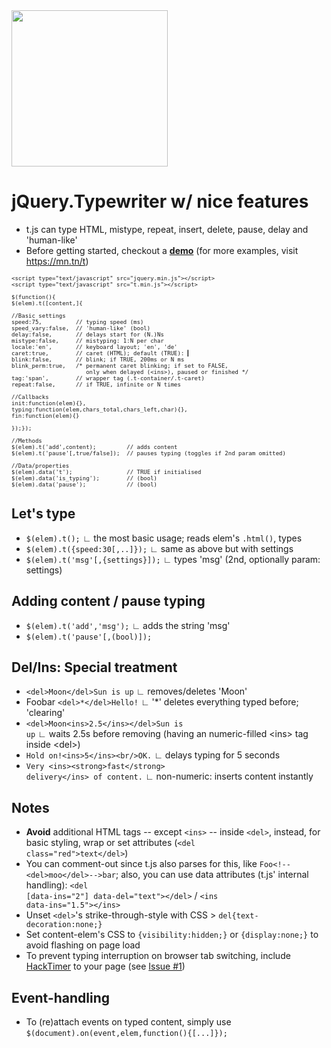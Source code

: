 
<img height="250" width="250" src="https://mn.tn/dev/t.js/t.js.1.png"/>

jQuery.Typewriter w/ nice features
===
* t.js can type HTML, mistype, repeat, insert, delete, pause, delay and 'human-like'
* Before getting started, checkout a <strong><a href="//rawgit.com/mntn-dev/t.js/master/demo.htm">demo</a></strong> (for more examples, visit <a href="https://mn.tn/t">https://mn.tn/t</a>)

<pre style="font-size:x-small">
&lt;script type="text/javascript" src="jquery.min.js"&gt;&lt;/script&gt;
&lt;script type="text/javascript" src="t.min.js"&gt;&lt;/script&gt;

$(function(){
$(elem).t([content,]{

//Basic settings
speed:75,          // typing speed (ms)
speed_vary:false,  // 'human-like' (bool)
delay:false,       // delays start for (N.)Ns
mistype:false,     // mistyping: 1:N per char
locale:'en',       // keyboard layout; 'en', 'de'
caret:true,        // caret (HTML); default (TRUE): ▎
blink:false,       // blink; if TRUE, 200ms or N ms
blink_perm:true,   /* permanent caret blinking; if set to FALSE, 
                      only when delayed (&lt;ins&gt;), paused or finished */
tag:'span',        // wrapper tag (.t-container/.t-caret)
repeat:false,      // if TRUE, infinite or N times

//Callbacks
init:function(elem){}, 
typing:function(elem,chars_total,chars_left,char){},
fin:function(elem){}

});});

//Methods
$(elem).t('add',content);         // adds content
$(elem).t('pause'[,true/false]);  // pauses typing (toggles if 2nd param omitted)

//Data/properties
$(elem).data('t');                // TRUE if initialised
$(elem).data('is_typing');        // (bool)
$(elem).data('pause');            // (bool)
</pre>
Let's type
---
* <code>$(elem).t();</code> ∟ the most basic usage; reads elem's <code>.html()</code>, types
* <code>$(elem).t({speed:30[,..]});</code> ∟ same as above but with settings
* <code>$(elem).t('msg'[,{settings}]);</code> ∟ types 'msg' (2nd, optionally param: settings)

Adding content / pause typing
----
* <code>$(elem).t('add','msg');</code> ∟ adds the string 'msg'
* <code>$(elem).t('pause'[,(bool)]);</code>

Del/Ins: Special treatment
-----
* <code>&lt;del&gt;Moon&lt;/del&gt;Sun is up</code> ∟ removes/deletes 'Moon'
* Foobar <code>&lt;del&gt;&#42;&lt;/del&gt;Hello!</code> ∟ '*' deletes everything typed before; 'clearing'
* <code>&lt;del&gt;Moon&lt;ins&gt;2.5&lt;/ins&gt;&lt;/del&gt;Sun is up</code> ∟  waits 2.5s before removing (having an numeric-filled &lt;ins&gt; tag inside &lt;del&gt;)
* <code>Hold on!&lt;ins&gt;5&lt;/ins&gt;&lt;br/&gt;OK.</code> ∟ delays typing for 5 seconds
* <code>Very &lt;ins&gt;&lt;strong&gt;fast&lt;/strong&gt; delivery&lt;/ins&gt; of content.</code> ∟ non-numeric: inserts content instantly

Notes
----
* <strong>Avoid</strong> additional HTML tags -- except <code>&lt;ins&gt;</code> -- inside <code>&lt;del&gt;</code>, instead, for basic styling, wrap or set attributes (<code>&lt;del class="red"&gt;text&lt;/del&gt;</code>)
* You can comment-out since t.js also parses for this, like <code>Foo&lt;!--&lt;del&gt;moo&lt;/del&gt;--&gt;bar</code>;
also, you can use data attributes (t.js' internal handling): <code>&lt;del [data-ins="2"] data-del="text"&gt;&lt;/del&gt;</code> / <code>&lt;ins data-ins="1.5"&gt;&lt;/ins&gt;</code>
* Unset <code>&lt;del&gt;</code>'s strike-through-style with CSS > <code>del{text-decoration:none;}</code>
* Set content-elem's CSS to <code>{visibility:hidden;}</code> or <code>{display:none;}</code> to avoid flashing on page load
* To prevent typing interruption on browser tab switching, include [HackTimer](https://github.com/turuslan/HackTimer) to your page (see [Issue #1](https://github.com/mntn-dev/t.js/issues/1))

Event-handling
----
* To (re)attach events on typed content, simply use <code>$(document).on(event,elem,function(){[...]});</code>


